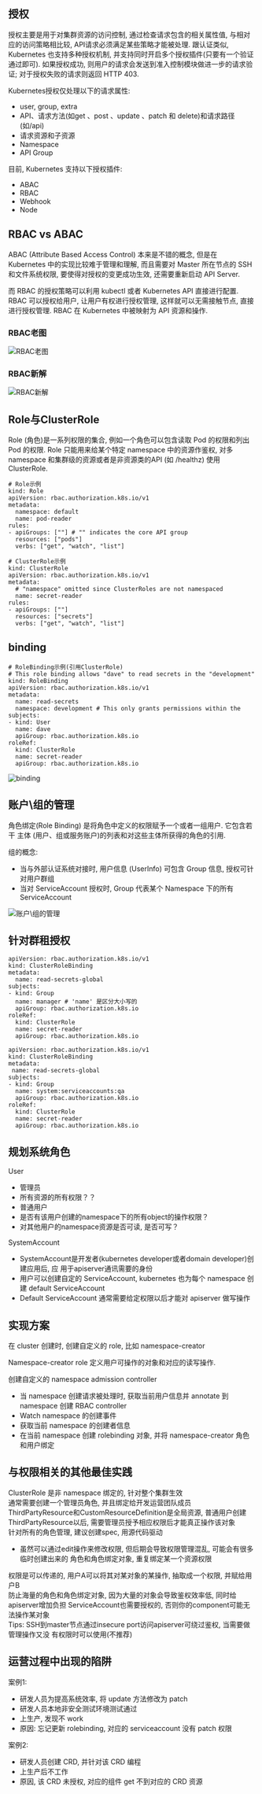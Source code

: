 ## 授权


授权主要是用于对集群资源的访问控制, 通过检查请求包含的相关属性值, 与相对应的访问策略相比较, API请求必须满足某些策略才能被处理. 跟认证类似, Kubernetes 也支持多种授权机制, 并支持同时开启多个授权插件(只要有一个验证通过即可). 如果授权成功, 则用户的请求会发送到准入控制模块做进一步的请求验证; 对于授权失败的请求则返回 HTTP 403. 

Kubernetes授权仅处理以下的请求属性: 

- user, group, extra
- API、请求方法(如get 、post 、update 、patch 和 delete)和请求路径(如/api)
- 请求资源和子资源
- Namespace
- API Group

目前, Kubernetes 支持以下授权插件: 

- ABAC
- RBAC
- Webhook
- Node

## RBAC vs ABAC

ABAC (Attribute Based Access Control) 本来是不错的概念, 但是在 Kubernetes 中的实现比较难于管理和理解, 而且需要对 Master 所在节点的 SSH 和文件系统权限, 要使得对授权的变更成功生效, 还需要重新启动 API Server. 

而 RBAC 的授权策略可以利用 kubectl 或者 Kubernetes API 直接进行配置. RBAC 可以授权给用户, 让用户有权进行授权管理, 这样就可以无需接触节点, 直接进行授权管理. RBAC 在 Kubernetes 中被映射为 API 资源和操作. 
### RBAC老图
![RBAC老图](images/RBAC%E8%80%81%E5%9B%BE.png)
### RBAC新解
![RBAC新解](images/RBAC%E6%96%B0%E8%A7%A3.png)
## Role与ClusterRole
Role (角色)是一系列权限的集合, 例如一个角色可以包含读取 Pod 的权限和列出 Pod 的权限. Role 只能用来给某个特定 namespace 中的资源作鉴权, 对多 namespace 和集群级的资源或者是非资源类的API (如 /healthz) 使用 ClusterRole. 
```
# Role示例
kind: Role
apiVersion: rbac.authorization.k8s.io/v1
metadata:
  namespace: default
  name: pod-reader
rules:
- apiGroups: [""] # "" indicates the core API group
  resources: ["pods"]
  verbs: ["get", "watch", "list"]
```

```
# ClusterRole示例
kind: ClusterRole
apiVersion: rbac.authorization.k8s.io/v1
metadata:
  # "namespace" omitted since ClusterRoles are not namespaced
  name: secret-reader
rules:
- apiGroups: [""]
  resources: ["secrets"]
  verbs: ["get", "watch", "list"]
```
## binding
```
# RoleBinding示例(引用ClusterRole)
# This role binding allows "dave" to read secrets in the "development"
kind: RoleBinding
apiVersion: rbac.authorization.k8s.io/v1
metadata:
  name: read-secrets
  namespace: development # This only grants permissions within the
subjects:
- kind: User
  name: dave
  apiGroup: rbac.authorization.k8s.io
roleRef:
  kind: ClusterRole
  name: secret-reader
  apiGroup: rbac.authorization.k8s.io
```
![binding](images/binding.png)

## 账户\组的管理
角色绑定(Role Binding)  是将角色中定义的权限赋予一个或者一组用户. 它包含若干 主体  (用户、组或服务账户)的列表和对这些主体所获得的角色的引用. 

组的概念: 
- 当与外部认证系统对接时, 用户信息 (UserInfo) 可包含 Group 信息, 授权可针对用户群组
- 当对 ServiceAccount 授权时, Group 代表某个 Namespace 下的所有 ServiceAccount

![账户\组的管理](images/%E8%B4%A6%E6%88%B7%26%E7%BB%84%E7%9A%84%E7%AE%A1%E7%90%86.png)
## 针对群租授权
```
apiVersion: rbac.authorization.k8s.io/v1
kind: ClusterRoleBinding
metadata:
  name: read-secrets-global
subjects:
- kind: Group
  name: manager # 'name' 是区分大小写的
  apiGroup: rbac.authorization.k8s.io
roleRef:
  kind: ClusterRole
  name: secret-reader
  apiGroup: rbac.authorization.k8s.io
```

```
apiVersion: rbac.authorization.k8s.io/v1
kind: ClusterRoleBinding
metadata:
 name: read-secrets-global
subjects:
- kind: Group
  name: system:serviceaccounts:qa
  apiGroup: rbac.authorization.k8s.io
roleRef:
  kind: ClusterRole
  name: secret-reader
  apiGroup: rbac.authorization.k8s.io
```
## 规划系统角色
User

- 管理员
- 所有资源的所有权限？？
- 普通用户
- 是否有该用户创建的namespace下的所有object的操作权限？
- 对其他用户的namespace资源是否可读, 是否可写？

SystemAccount

- SystemAccount是开发者(kubernetes developer或者domain developer)创建应用后, 应 用于apiserver通讯需要的身份
- 用户可以创建自定的 ServiceAccount, kubernetes 也为每个 namespace 创建 default ServiceAccount
- Default ServiceAccount 通常需要给定权限以后才能对 apiserver 做写操作

## 实现方案
在 cluster 创建时, 创建自定义的 role, 比如 namespace-creator

Namespace-creator role 定义用户可操作的对象和对应的读写操作. 

创建自定义的 namespace admission controller

- 当 namespace 创建请求被处理时, 获取当前用户信息并 annotate 到 namespace 创建 RBAC controller
- Watch namespace 的创建事件
- 获取当前 namespace 的创建者信息
- 在当前 namespace 创建 rolebinding 对象, 并将 namespace-creator 角色和用户绑定

## 与权限相关的其他最佳实践
ClusterRole 是非 namespace 绑定的, 针对整个集群生效<br>
通常需要创建一个管理员角色, 并且绑定给开发运营团队成员<br>
ThirdPartyResource和CustomResourceDefinition是全局资源, 普通用户创建 ThirdPartyResource以后, 需要管理员授予相应权限后才能真正操作该对象<br>
针对所有的角色管理, 建议创建spec, 用源代码驱动<br>

- 虽然可以通过edit操作来修改权限, 但后期会导致权限管理混乱, 可能会有很多临时创建出来的 角色和角色绑定对象, 重复绑定某一个资源权限

权限是可以传递的, 用户A可以将其对某对象的某操作, 抽取成一个权限, 并赋给用户B<br>
防止海量的角色和角色绑定对象, 因为大量的对象会导致鉴权效率低, 同时给apiserver增加负担 ServiceAccount也需要授权的, 否则你的component可能无法操作某对象<br>
Tips: SSH到master节点通过insecure port访问apiserver可绕过鉴权, 当需要做管理操作又没 有权限时可以使用(不推荐)<br>

## 运营过程中出现的陷阱
案例1:

- 研发人员为提高系统效率, 将 update 方法修改为 patch
- 研发人员本地非安全测试环境测试通过
- 上生产, 发现不 work
- 原因: 忘记更新 rolebinding, 对应的 serviceaccount 没有 patch 权限

案例2:

- 研发人员创建 CRD, 并针对该 CRD 编程
- 上生产后不工作
- 原因, 该 CRD 未授权, 对应的组件 get 不到对应的 CRD 资源
